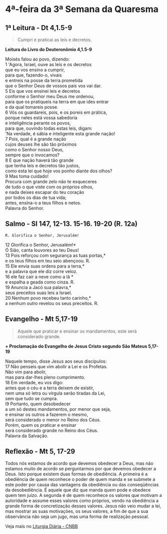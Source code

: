 # 4ª-feira da 3ª Semana da Quaresma

## 1ª Leitura - Dt 4,1.5-9

> Cumpri e praticai as leis e decretos.

**Leitura do Livro do Deuteronômio 4,1.5-9**

Moisés falou ao povo, dizendo:    
1 'Agora, Israel, ouve as leis e os decretos   
 que eu vos ensino a cumprir,   
 para que, fazendo-o, vivais   
 e entreis na posse da terra prometida   
 que o Senhor Deus de vossos pais vos vai dar.    
5 Eis que vos ensinei leis e decretos   
 conforme o Senhor meu Deus me ordenou,   
 para que os pratiqueis na terra em que ides entrar   
 e da qual tomareis posse.    
6 Vós os guardareis, pois, e os poreis em prática,   
 porque neles está vossa sabedoria   
 e inteligência perante os povos,   
 para que, ouvindo todas estas leis, digam:   
 'Na verdade, é sábia e inteligente esta grande nação!    
7 Pois, qual é a grande nação   
 cujos deuses lhe são tão próximos   
 como o Senhor nosso Deus,   
 sempre que o invocamos?    
8 E que nação haverá tão grande   
 que tenha leis e decretos tão justos,   
 como esta lei que hoje vos ponho diante dos olhos?    
9 Mas toma cuidado!   
 Procura com grande zelo não te esqueceres   
 de tudo o que viste com os próprios olhos,   
 e nada deixes escapar do teu coração   
 por todos os dias de tua vida;   
 antes, ensina-o a teus filhos e netos.   
 Palavra do Senhor.

## Salmo - Sl 147, 12-13. 15-16. 19-20 (R. 12a)

`R. Glorifica o Senhor, Jerusalém!`

12 Glorifica o Senhor, Jerusalém!*   
 Ó Sião, canta louvores ao teu Deus!    
13 Pois reforçou com segurança as tuas portas,*   
 e os teus filhos em teu seio abençoou. R.    
15 Ele envia suas ordens para a terra,*   
 e a palavra que ele diz corre veloz.    
16 ele faz cair a neve como a lã *   
 e espalha a geada como cinza. R.    
19 Anuncia a Jacó sua palavra,*   
 seus preceitos suas leis a Israel.    
20 Nenhum povo recebeu tanto carinho,*   
 a nenhum outro revelou os seus preceitos. R.

## Evangelho - Mt 5,17-19

> Aquele que praticar e ensinar os mandamentos, este será considerado grande.

**+ Proclamação do Evangelho de Jesus Cristo segundo São Mateus  5,17-19**

Naquele tempo, disse Jesus aos seus discípulos:    
17 Não penseis que vim abolir a Lei e os Profetas.   
 Não vim para abolir,   
 mas para dar-lhes pleno cumprimento.    
18 Em verdade, eu vos digo:   
 antes que o céu e a terra deixem de existir,   
 nem uma só letra ou vírgula serão tiradas da Lei,   
 sem que tudo se cumpra.    
l9 Portanto, quem desobedecer   
 a um só destes mandamentos, por menor que seja,   
 e ensinar os outros a fazerem o mesmo,   
 será considerado o menor no Reino dos Céus.   
 Porém, quem os praticar e ensinar   
 será considerado grande no Reino dos Céus.   
 Palavra da Salvação.

## Reflexão - Mt 5, 17-29

Todos nós estamos de acordo que devemos obedecer a Deus, mas não estamos muito de acordo se perguntarmos por que devemos obedecer a Deus. Isto porque existem duas formas de obediência. A primeira é a obediência de quem reconhece o poder de quem manda e se submete a este poder por causa das vantagens da obediência ou das conseqüências da desobediência. É aquele que diz que manda quem pode e obedece quem tem juízo. A segunda é de quem reconhece os valores que motivam a autoridade e assume esses valores como próprios, vendo na obediência a grande forma de concretização desses valores. Jesus não veio mudar a lei, mas mostrar as suas motivações, os seus valores, a fim de que a sua observância não seja um jugo, mas uma forma de realização pessoal.

Veja mais no [Liturgia Diária - CNBB](http://liturgiadiaria.cnbb.org.br/app/user/user/UserView.php?ano=2017&mes=3&dia=22)